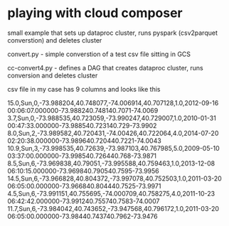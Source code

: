 # playing with cloud composer
small example that sets up dataproc cluster, runs pyspark (csv2parquet converstion) and deletes cluster

convert.py - simple converstion of a test csv file sitting in GCS

cc-convert4.py - defines a DAG that creates dataproc cluster, runs conversion and deletes cluster



csv file in my case has 9 columns and looks like this

15.0,Sun,0,-73.988204,40.748077,-74.006914,40.707128,1.0,2012-09-16 00:06:07.000000-73.988240.748140.7071-74.0069
3.7,Sun,0,-73.988535,40.723059,-73.990247,40.729007,1.0,2010-01-31 00:47:33.000000-73.988540.723140.729-73.9902
8.0,Sun,2,-73.989582,40.720431,-74.00426,40.722064,4.0,2014-07-20 02:20:38.000000-73.989640.720440.7221-74.0043
10.9,Sun,3,-73.998535,40.72639,-73.987103,40.767985,5.0,2009-05-10 03:37:00.000000-73.998540.726440.768-73.9871
8.5,Sun,6,-73.969838,40.79051,-73.995588,40.759463,1.0,2013-12-08 06:10:15.000000-73.969840.790540.7595-73.9956
14.5,Sun,6,-73.966828,40.804372,-73.997078,40.752503,1.0,2011-03-20 06:05:00.000000-73.966840.804440.7525-73.9971
4.5,Sun,6,-73.991151,40.755695,-74.000709,40.758275,4.0,2011-10-23 06:42:42.000000-73.991240.755740.7583-74.0007
11.7,Sun,6,-73.984042,40.743652,-73.947568,40.796172,1.0,2011-03-20 06:05:00.000000-73.98440.743740.7962-73.9476
